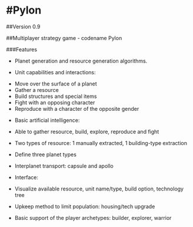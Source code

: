 #Pylon
=====
##Version 0.9

##Multiplayer strategy game - codename Pylon

###Features

- Planet generation and resource generation algorithms.

- Unit capabilities and interactions:

* Move over the surface of a planet
* Gather a resource
* Build structures and special items
* Fight with an opposing character
* Reproduce with a character of the opposite gender

- Basic artificial intelligence:

* Able to gather resource, build, explore, reproduce and fight

- Two types of resource: 1 manually extracted, 1 building-type extraction

- Define three planet types

- Interplanet transport: capsule and apollo

- Interface: 

* Visualize available resource, unit name/type, build option, technology tree

- Upkeep method to limit population: housing/tech upgrade

- Basic support of the player archetypes: builder, explorer, warrior
